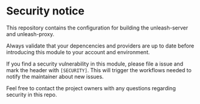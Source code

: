 # Security notice
This repository contains the configuration for building the unleash-server and unleash-proxy.

Always validate that your depencencies and providers are up to date before introducing this module to your account and environment. 

If you find a security vulnerability in this module, please file a issue and mark the header with `[SECURITY]`. This will trigger the workflows needed to notify the maintainer about new issues.

Feel free to contact the project owners with any questions regarding security in this repo. 